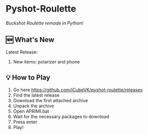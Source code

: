 # Pyshot-Roulette
###### Buckshot Roulette remade in Python!

## 🆕 What's New

Latest Release:  
1. New items: polarizer and phone


## 💡 How to Play
1. Go here https://github.com/iCubeVK/pyshot-roulette/releases
2. Find the latest release
3. Download the first attached archive
4. Unpack the archive
5. Open APRIMI.bat
6. Wait for the necessary packages to download
7. Press enter
8. Play!
